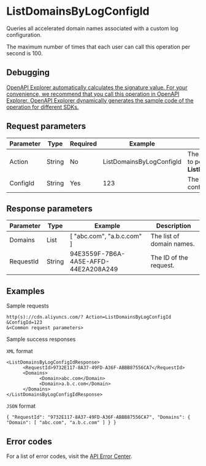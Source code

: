 # ListDomainsByLogConfigId

Queries all accelerated domain names associated with a custom log configuration.

The maximum number of times that each user can call this operation per second is 100.

## Debugging

[OpenAPI Explorer automatically calculates the signature value. For your convenience, we recommend that you call this operation in OpenAPI Explorer. OpenAPI Explorer dynamically generates the sample code of the operation for different SDKs.](https://api.aliyun.com/#product=Cdn&api=ListDomainsByLogConfigId&type=RPC&version=2018-05-10)

## Request parameters

|Parameter|Type|Required|Example|Description|
|---------|----|--------|-------|-----------|
|Action|String|No|ListDomainsByLogConfigId|The operation that you want to perform. Set the value to **ListDomainsByLogConfigId**. |
|ConfigId|String|Yes|123|The ID of the custom configuration. |

## Response parameters

|Parameter|Type|Example|Description|
|---------|----|-------|-----------|
|Domains|List|\[ "abc.com", "a.b.c.com" \]|The list of domain names. |
|RequestId|String|94E3559F-7B6A-4A5E-AFFD-44E2A208A249|The ID of the request. |

## Examples

Sample requests

```
http(s)://cdn.aliyuncs.com/? Action=ListDomainsByLogConfigId
&ConfigId=123
&<Common request parameters>
```

Sample success responses

`XML` format

```
<ListDomainsByLogConfigIdResponse>
	  <RequestId>9732E117-8A37-49FD-A36F-ABBB87556CA7</RequestId>
	  <Domains>
		    <Domain>abc.com</Domain>
		    <Domain>a.b.c.com</Domain>
	  </Domains>
</ListDomainsByLogConfigIdResponse>
```

`JSON` format

```
{ "RequestId": "9732E117-8A37-49FD-A36F-ABBB87556CA7", "Domains": { "Domain": [ "abc.com", "a.b.c.com" ] } }
```

## Error codes

For a list of error codes, visit the [API Error Center](https://error-center.alibabacloud.com/status/product/Cdn).

